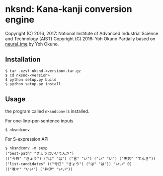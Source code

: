 # nksnd: Kana-kanji conversion engine

Copyright (C) 2016, 2017: National Institute of Advanced Industrial Science and Technology (AIST)
Copyright (C) 2016: Yoh Okuno
Partially based on [neural_ime](https://github.com/yohokuno/neural_ime/blob/master/LICENSE) by Yoh Okuno.

## Installation

```shell
$ tar -xzvf nksnd-<version>.tar.gz
$ cd nksnd-<version>
$ python setup.py build
$ python setup.py install
```

## Usage

the program called `nksndconv` is installed.

For one-line-per-sentence inputs
```shell
$ nksndconv
```

For S-expression API
```shell
$ nksndconv -m sexp
("best-path" "きょうはいいてんき")
(("今日" "きょう") ("は" "は") ("言" "い") ("い" "い") ("天気" "てんき"))
("list-candidates" (("今日" "きょう") ("は" "は")) "いい" 0)
(("唯々" "いい") ("井伊" "いい"))
```
